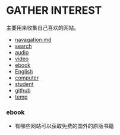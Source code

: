 # GATHER INTEREST

主要用来收集自己喜欢的网站。

- [navagation.md](navagation.md)
- [search](search.md)
- [audio](audio.md)
- [video](video.md)
- [ebook](ebook.md)
- [English](English.md)
- [computer](computer.md)
- [student](student.md)
- [github](github.md)
- [temp](temp.md)


### ebook

- 有哪些网站可以获取免费的国外的原版书籍
